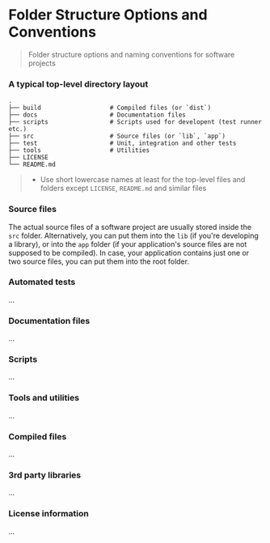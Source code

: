 Folder Structure Options and Conventions
========================================

> Folder structure options and naming conventions for software projects

### A typical top-level directory layout

    .
    ├── build                   # Compiled files (or `dist`)
    ├── docs                    # Documentation files
    ├── scripts                 # Scripts used for developent (test runner etc.)
    ├── src                     # Source files (or `lib`, `app`)
    ├── test                    # Unit, integration and other tests
    ├── tools                   # Utilities
    ├── LICENSE
    └── README.md

> - Use short lowercase names at least for the top-level files and folders except `LICENSE`, `README.md` and similar files

### Source files

The actual source files of a software project are usually stored inside the `src` folder. Alternatively, you can put them into the `lib` (if you're developing a library), or into the `app` folder (if your application's source files are not supposed to be compiled). In case, your application contains just one or two source files, you can put them into the root folder.

### Automated tests

...

### Documentation files

...

### Scripts

...

### Tools and utilities

...

### Compiled files

...

### 3rd party libraries

...

### License information

...
